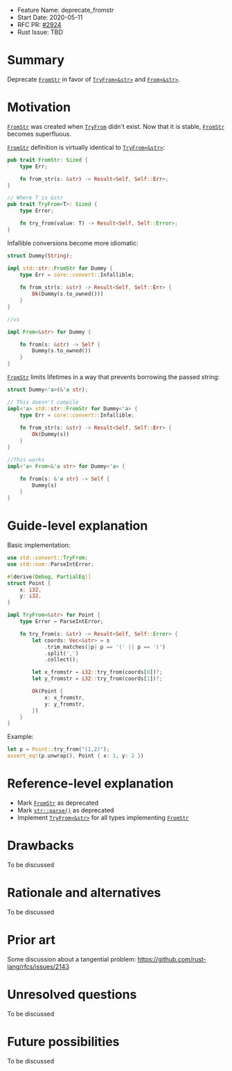 - Feature Name: deprecate_fromstr
- Start Date: 2020-05-11
- RFC PR: [#2924](https://github.com/rust-lang/rfcs/pull/2924)
- Rust Issue: TBD

# Summary
[summary]: #summary

Deprecate [`FromStr`](https://doc.rust-lang.org/std/str/trait.FromStr.html) in favor of [`TryFrom<&str>`](https://doc.rust-lang.org/std/convert/trait.TryFrom.html) and [`From<&str>`](https://doc.rust-lang.org/std/convert/trait.From.html).

# Motivation
[motivation]: #motivation

[`FromStr`](https://doc.rust-lang.org/std/str/trait.FromStr.html) was created when [`TryFrom`](https://doc.rust-lang.org/std/convert/trait.TryFrom.html) didn't exist. Now that it is stable, [`FromStr`](https://doc.rust-lang.org/std/str/trait.FromStr.html) becomes superfluous. 

[`FromStr`](https://doc.rust-lang.org/std/str/trait.FromStr.html) definition is virtually identical to [`TryFrom<&str>`](https://doc.rust-lang.org/std/convert/trait.TryFrom.html):
```rust
pub trait FromStr: Sized {
    type Err;

    fn from_str(s: &str) -> Result<Self, Self::Err>;
}

// Where T is &str
pub trait TryFrom<T>: Sized {
    type Error;

    fn try_from(value: T) -> Result<Self, Self::Error>;
}
```

Infallible conversions become more idiomatic:
```rust
struct Dummy(String);

impl std::str::FromStr for Dummy {
    type Err = core::convert::Infallible;
    
    fn from_str(s: &str) -> Result<Self, Self::Err> {
        Ok(Dummy(s.to_owned()))
    }
}

//vs

impl From<&str> for Dummy {

    fn from(s: &str) -> Self {
        Dummy(s.to_owned())
    }
}
```

[`FromStr`](https://doc.rust-lang.org/std/str/trait.FromStr.html) limits lifetimes in a way that prevents borrowing the passed string:
```rust
struct Dummy<'a>(&'a str);

// This doesn't compile
impl<'a> std::str::FromStr for Dummy<'a> {
    type Err = core::convert::Infallible;
    
    fn from_str(s: &str) -> Result<Self, Self::Err> {
        Ok(Dummy(s))
    }
}

//This works
impl<'a> From<&'a str> for Dummy<'a> {

    fn from(s: &'a str) -> Self {
        Dummy(s)
    }
}

```

# Guide-level explanation
[guide-level-explanation]: #guide-level-explanation

Basic implementation:
```rust
use std::convert::TryFrom;
use std::num::ParseIntError;

#[derive(Debug, PartialEq)]
struct Point {
    x: i32,
    y: i32,
}

impl TryFrom<&str> for Point {
    type Error = ParseIntError;

    fn try_from(s: &str) -> Result<Self, Self::Error> {
        let coords: Vec<&str> = s
            .trim_matches(|p| p == '(' || p == ')')
            .split(',')
            .collect();

        let x_fromstr = i32::try_from(coords[0])?;
        let y_fromstr = i32::try_from(coords[1])?;

        Ok(Point {
            x: x_fromstr,
            y: y_fromstr,
        })
    }
}
```

Example:
```rust
let p = Point::try_from("(1,2)");
assert_eq!(p.unwrap(), Point { x: 1, y: 2 })
```

# Reference-level explanation
[reference-level-explanation]: #reference-level-explanation

- Mark [`FromStr`](https://doc.rust-lang.org/std/str/trait.FromStr.html) as deprecated
- Mark [`str::parse()`](https://doc.rust-lang.org/std/primitive.str.html#method.parse) as deprecated
- Implement [`TryFrom<&str>`](https://doc.rust-lang.org/std/convert/trait.TryFrom.html) for all types implementing [`FromStr`](https://doc.rust-lang.org/std/str/trait.FromStr.html)

# Drawbacks
[drawbacks]: #drawbacks

To be discussed

# Rationale and alternatives
[rationale-and-alternatives]: #rationale-and-alternatives

To be discussed

# Prior art
[prior-art]: #prior-art

Some discussion about a tangential problem: https://github.com/rust-lang/rfcs/issues/2143

# Unresolved questions
[unresolved-questions]: #unresolved-questions

To be discussed

# Future possibilities
[future-possibilities]: #future-possibilities

To be discussed
